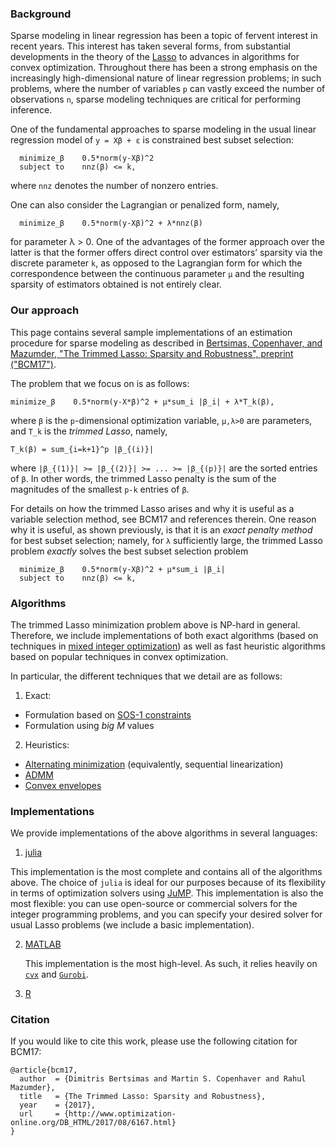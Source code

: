### Background

Sparse modeling in linear regression has been a topic of fervent interest in recent years. This interest has taken several forms, from substantial developments in the theory of the [Lasso](https://en.wikipedia.org/wiki/Lasso_(statistics)) to advances in algorithms for convex optimization. Throughout there has been a strong emphasis on the increasingly high-dimensional nature of linear regression problems; in such problems, where the number of variables `p` can vastly exceed the number of observations `n`, sparse modeling techniques are critical for performing inference.

One of the fundamental approaches to sparse modeling in the usual linear regression model of `y = Xβ + ε` is constrained best subset selection:
```
  minimize_β    0.5*norm(y-Xβ)^2
  subject to    nnz(β) <= k,
```
where `nnz` denotes the number of nonzero entries.

One can also consider the Lagrangian or penalized form, namely,
```
  minimize_β    0.5*norm(y-Xβ)^2 + λ*nnz(β)
```
for parameter λ > 0. One of the advantages of the former approach over the latter is that the former offers direct control over estimators’ sparsity via the discrete parameter `k`, as opposed to the Lagrangian form for which the correspondence between the continuous parameter `μ` and the resulting sparsity of estimators obtained is not entirely clear.



### Our approach

This page contains several sample implementations of an estimation procedure for sparse modeling as described in [Bertsimas, Copenhaver, and Mazumder, "The Trimmed Lasso: Sparsity and Robustness", preprint ("BCM17")](http://www.optimization-online.org/DB_HTML/2017/08/6167.html).

The problem that we focus on is as follows:
```
minimize_β    0.5*norm(y-X*β)^2 + μ*sum_i |β_i| + λ*T_k(β),
```
where `β` is the `p`-dimensional optimization variable, `μ,λ>0` are parameters, and `T_k` is the *trimmed Lasso*, namely,
```
T_k(β) = sum_{i=k+1}^p |β_{(i)}|
```
where `|β_{(1)}| >= |β_{(2)}| >= ... >= |β_{(p)}|` are the sorted entries of `β`. In other words, the trimmed Lasso penalty is the sum of the magnitudes of the smallest `p-k` entries of `β`.

For details on how the trimmed Lasso arises and why it is useful as a variable selection method, see BCM17 and references therein. One reason why it is useful, as shown previously, is that it is an *exact penalty method* for best subset selection; namely, for `λ` sufficiently large, the trimmed Lasso problem *exactly* solves the best subset selection problem
```
  minimize_β    0.5*norm(y-Xβ)^2 + μ*sum_i |β_i|
  subject to    nnz(β) <= k,
```

### Algorithms

The trimmed Lasso minimization problem above is NP-hard in general. Therefore, we include implementations of both exact algorithms (based on techniques in [mixed integer optimization](https://en.wikipedia.org/wiki/Integer_programming)) as well as fast heuristic algorithms based on popular techniques in convex optimization.

In particular, the different techniques that we detail are as follows:

1. Exact:
  * Formulation based on [SOS-1 constraints](https://en.wikipedia.org/wiki/Special_ordered_set)
  * Formulation using *big M* values

2. Heuristics:
  * [Alternating minimization](http://curtis.ml.cmu.edu/w/courses/index.php/Alternating_Minimization) (equivalently, sequential linearization)
  * [ADMM](http://stanford.edu/~boyd/admm.html)
  * [Convex envelopes](https://en.wikipedia.org/wiki/Lower_convex_envelope)

### Implementations

We provide implementations of the above algorithms in several languages:

1. [julia](./julia/)

  This implementation is the most complete and contains all of the algorithms above. The choice of `julia` is ideal for our purposes because of its flexibility in terms of optimization solvers using [JuMP](https://github.com/JuliaOpt/JuMP.jl). This implementation is also the most flexible: you can use open-source or commercial solvers for the integer programming problems, and you can specify your desired solver for usual Lasso problems (we include a basic implementation).

2. [MATLAB](./matlab/)

     This implementation is the most high-level. As such, it relies heavily on [`cvx`](https://cvxr.com/cvx/ "CVX") and [`Gurobi`](http://www.gurobi.com).

3. [R](./R/)



### Citation

If you would like to cite this work, please use the following citation for BCM17:
```
@article{bcm17,
  author  = {Dimitris Bertsimas and Martin S. Copenhaver and Rahul Mazumder},
  title   = {The Trimmed Lasso: Sparsity and Robustness},
  year    = {2017},
  url     = {http://www.optimization-online.org/DB_HTML/2017/08/6167.html}
}
```
